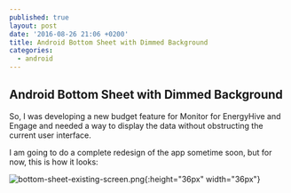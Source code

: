 ```yaml
---
published: true
layout: post
date: '2016-08-26 21:06 +0200'
title: Android Bottom Sheet with Dimmed Background
categories:
  - android
---
```

## Android Bottom Sheet with Dimmed Background

So, I was developing a new budget feature for Monitor for EnergyHive and Engage and needed a way to display the data without obstructing the current user interface. 

I am going to do a complete redesign of the app sometime soon, but for now, this is how it looks:

![bottom-sheet-existing-screen.png]({{site.baseurl}}/assets/bottom-sheet-existing-screen.png){:height="36px" width="36px"}

